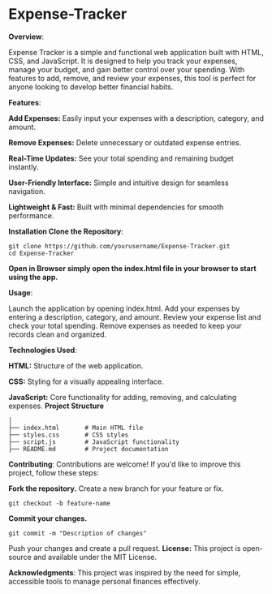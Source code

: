 # Expense-Tracker
**Overview**:

Expense Tracker is a simple and functional web application built with HTML, CSS, and JavaScript. It is designed to help you track your expenses, manage your budget, and gain better control over your spending. With features to add, remove, and review your expenses, this tool is perfect for anyone looking to develop better financial habits.

**Features**:

**Add Expenses:** Easily input your expenses with a description, category, and amount.

**Remove Expenses:** Delete unnecessary or outdated expense entries.

**Real-Time Updates:** See your total spending and remaining budget instantly.

**User-Friendly Interface:** Simple and intuitive design for seamless navigation.

**Lightweight & Fast:** Built with minimal dependencies for smooth performance.

**Installation Clone the Repository**:
```
git clone https://github.com/yourusername/Expense-Tracker.git  
cd Expense-Tracker
```
**Open in Browser simply open the index.html file in your browser to start using the app.**

**Usage**:

Launch the application by opening index.html.
Add your expenses by entering a description, category, and amount.
Review your expense list and check your total spending.
Remove expenses as needed to keep your records clean and organized.

**Technologies Used**:

**HTML:** Structure of the web application.

**CSS:** Styling for a visually appealing interface.

**JavaScript:** Core functionality for adding, removing, and calculating expenses.
**Project Structure** 
```
│  
├── index.html       # Main HTML file  
├── styles.css       # CSS styles  
├── script.js        # JavaScript functionality  
├── README.md        # Project documentation
```



**Contributing**:
Contributions are welcome! If you'd like to improve this project, follow these steps:

**Fork the repository.**
Create a new branch for your feature or fix.
```
git checkout -b feature-name
```
**Commit your changes.**
```
git commit -m "Description of changes"
```
Push your changes and create a pull request.
**License:**
This project is open-source and available under the MIT License.

**Acknowledgments**:
This project was inspired by the need for simple, accessible tools to manage personal finances effectively.
